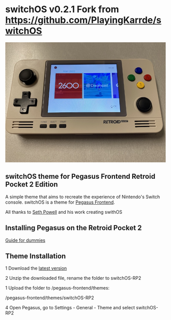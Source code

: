 # switchOS v0.2.1 Fork from https://github.com/PlayingKarrde/switchOS

<img src="https://raw.githubusercontent.com/dragoonDorise/switchOS/master/preview.jpg">

## switchOS theme for Pegasus Frontend Retroid Pocket 2 Edition

A simple theme that aims to recreate the experience of Nintendo's Switch console. switchOS is a theme for [Pegasus Frontend](http://pegasus-frontend.org/).

All thanks to [Seth Powell](https://github.com/PlayingKarrde) and his work creating swithOS 

## Installing Pegasus on the Retroid Pocket 2
[Guide for dummies](https://github.com/dragoonDorise/pegasus-rp2-metadata)

## Theme Installation

1 Download the [latest version](https://github.com/dragoonDorise/switchOS/archive/master.zip)

2 Unzip the downloaded file, rename the folder to switchOS-RP2

1 Upload the folder to /pegasus-frontend/themes:
  
  /pegasus-frontend/themes/switchOS-RP2

4 Open Pegasus, go to Settings - General - Theme and select switchOS-RP2